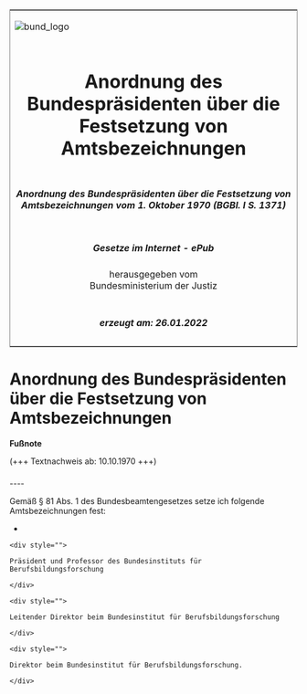 <span id="DECKBLATT.html"></span>

<table border="0" frame="border" width="100%">

<tr valign="top">

<td align="left">

![bund\_logo](BfJ_2021_Web_de_de.gif)

</td>

<td align="right">

 

</td>

</tr>

<tr align="center" valign="middle">

<td colspan="2">

# Anordnung des Bundespräsidenten über die Festsetzung von Amtsbezeichnungen

</td>

</tr>

<tr align="center" valign="middle">

<td colspan="2">

##### Anordnung des Bundespräsidenten über die Festsetzung von Amtsbezeichnungen vom 1. Oktober 1970 (BGBl. I S. 1371)

</td>

</tr>

<tr align="center" valign="middle">

<td colspan="2">

  
  

##### Gesetze im Internet - ePub  
  
herausgegeben vom  
Bundesministerium der Justiz

</td>

</tr>

<tr align="center" valign="bottom">

<td colspan="2">

  
  

##### erzeugt am: 26.01.2022

</td>

</tr>

</table>

<span id="BJNR013710970.html"></span>

# Anordnung des Bundespräsidenten über die Festsetzung von Amtsbezeichnungen

<div>

  
**Fußnote**

<div class="jnhtml">

<div>

<div class="jurAbsatz">

(+++ Textnachweis ab: 10.10.1970 +++)

</div>

</div>

</div>

</div>

<span id="BJNR013710970BJNE000100303.html"></span>

###   
\----

<div>

<div class="jnhtml">

<div>

<div class="jurAbsatz">

Gemäß § 81 Abs. 1 des Bundesbeamtengesetzes setze ich folgende
Amtsbezeichnungen fest:

  - 
    
    <div style="">
    
    Präsident und Professor des Bundesinstituts für
    Berufsbildungsforschung
    
    </div>
    
    <div style="">
    
    Leitender Direktor beim Bundesinstitut für Berufsbildungsforschung
    
    </div>
    
    <div style="">
    
    Direktor beim Bundesinstitut für Berufsbildungsforschung.
    
    </div>

</div>

</div>

</div>

</div>

